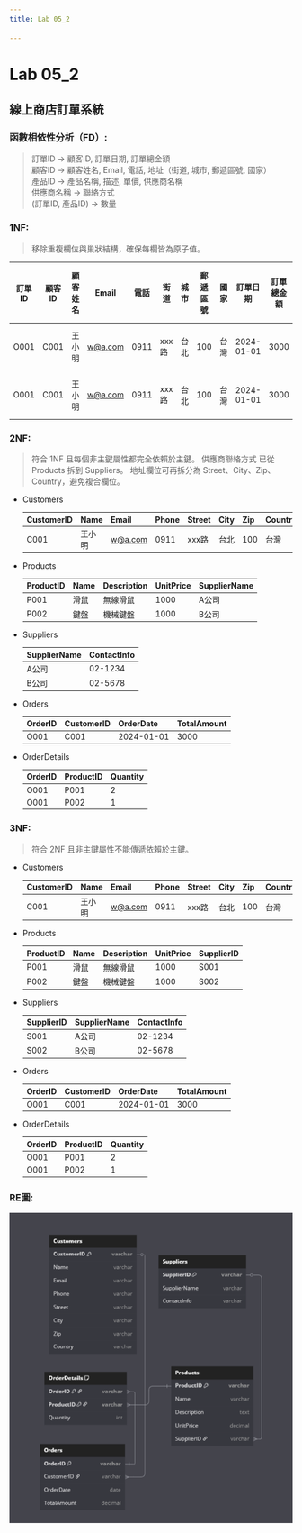 ```yaml
---
title: Lab 05_2

---
```


# Lab 05_2
## 線上商店訂單系統

### 函數相依性分析（FD）:

>訂單ID → 顧客ID, 訂單日期, 訂單總金額  
顧客ID → 顧客姓名, Email, 電話, 地址（街道, 城市, 郵遞區號, 國家）  
產品ID → 產品名稱, 描述, 單價, 供應商名稱  
供應商名稱 → 聯絡方式  
(訂單ID, 產品ID) → 數量  

### 1NF:
> 移除重複欄位與巢狀結構，確保每欄皆為原子值。

| 訂單ID | 顧客ID | 顧客姓名 | Email                     | 電話   | 街道   | 城市 | 郵遞區號 | 國家 | 訂單日期       | 訂單總金額 | 產品ID | 產品名稱 | 敘述   | 單價   | 數量 | 供應商名稱 | 聯絡方式    |
| ---- | ---- | ---- | ------------------------- | ---- | ---- | -- | ---- | -- | ---------- | ----- | ---- | ---- | ---- | ---- | -- | ----- | ------- |
| O001 | C001 | 王小明  | [w@a.com](mailto:w@a.com) | 0911 | xxx路 | 台北 | 100  | 台灣 | 2024-01-01 | 3000  | P001 | 滑鼠   | 無線滑鼠 | 1000 | 2  | A公司   | 02-1234 |
| O001 | C001 | 王小明  | [w@a.com](mailto:w@a.com) | 0911 | xxx路 | 台北 | 100  | 台灣 | 2024-01-01 | 3000  | P002 | 鍵盤   | 機械鍵盤 | 1000 | 1  | B公司   | 02-5678 |
### 2NF:
> 符合 1NF 且每個非主鍵屬性都完全依賴於主鍵。
供應商聯絡方式 已從 Products 拆到 Suppliers。
地址欄位可再拆分為 Street、City、Zip、Country，避免複合欄位。

* Customers

    | CustomerID | Name | Email                     | Phone | Street | City | Zip | Country |
    | ---------- | ---- | ------------------------- | ----- | ------ | ---- | --- | ------- |
    | C001       | 王小明  | [w@a.com](mailto:w@a.com) | 0911  | xxx路   | 台北   | 100 | 台灣      |

* Products

    | ProductID | Name | Description | UnitPrice | SupplierName |
    | --------- | ---- | ----------- | --------- | ------------ |
    | P001      | 滑鼠   | 無線滑鼠        | 1000      | A公司          |
    | P002      | 鍵盤   | 機械鍵盤        | 1000      | B公司          |

* Suppliers 

    | SupplierName | ContactInfo |
    | ------------ | ----------- |
    | A公司          | 02-1234     |
    | B公司          | 02-5678     |

* Orders

    | OrderID | CustomerID | OrderDate  | TotalAmount |
    | ------- | ---------- | ---------- | ----------- |
    | O001    | C001       | 2024-01-01 | 3000        |
    
* OrderDetails

    | OrderID | ProductID | Quantity |
    | ------- | --------- | -------- |
    | O001    | P001      | 2        |
    | O001    | P002      | 1        |

### 3NF:
> 符合 2NF 且非主鍵屬性不能傳遞依賴於主鍵。

* Customers

    | CustomerID | Name | Email                     | Phone | Street | City | Zip | Country |
    | ---------- | ---- | ------------------------- | ----- | ------ | ---- | --- | ------- |
    | C001       | 王小明  | [w@a.com](mailto:w@a.com) | 0911  | xxx路   | 台北   | 100 | 台灣      |

* Products

    | ProductID | Name | Description | UnitPrice | SupplierID |
    | --------- | ---- | ----------- | --------- | ---------- |
    | P001      | 滑鼠   | 無線滑鼠        | 1000      | S001       |
    | P002      | 鍵盤   | 機械鍵盤        | 1000      | S002       |


* Suppliers


    | SupplierID | SupplierName | ContactInfo |
    | ---------- | ------------ | ----------- |
    | S001       | A公司          | 02-1234     |
    | S002       | B公司          | 02-5678     |
* Orders

    | OrderID | CustomerID | OrderDate  | TotalAmount |
    | ------- | ---------- | ---------- | ----------- |
    | O001    | C001       | 2024-01-01 | 3000        |

* OrderDetails

    | OrderID | ProductID | Quantity |
    | ------- | --------- | -------- |
    | O001    | P001      | 2        |
    | O001    | P002      | 1        |

### RE圖:
![image](https://github.com/CHENGXee/lab_5/blob/main/Lab-05_2/image_2.png)

